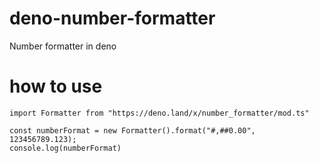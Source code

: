 # deno-number-formatter
Number formatter in deno

# how to use
```
import Formatter from "https://deno.land/x/number_formatter/mod.ts"

const numberFormat = new Formatter().format("#,##0.00", 123456789.123);
console.log(numberFormat)
```
